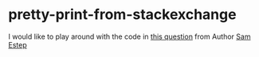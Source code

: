 # pretty-print-from-stackexchange
I would like to play around with the code in [this question](https://codereview.stackexchange.com/questions/120369/printing-binary-trees) from Author [Sam Estep](https://codereview.stackexchange.com/users/82369/sam-estep)
